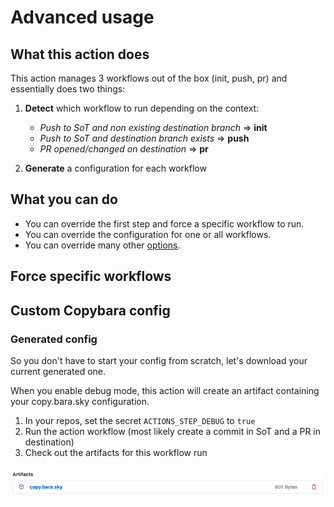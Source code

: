 # Advanced usage

## What this action does

This action manages 3 workflows out of the box (init, push, pr) and essentially does two things:

1. **Detect** which workflow to run depending on the context:

   - _Push to SoT and non existing destination branch_ => **init**
   - _Push to SoT and destination branch exists_ => **push**
   - _PR opened/changed on destination_ => **pr**

2. **Generate** a configuration for each workflow

## What you can do

- You can override the first step and force a specific workflow to run.
- You can override the configuration for one or all workflows.
- You can override many other [options](options.md).

## Force specific workflows

## Custom Copybara config

### Generated config

So you don't have to start your config from scratch, let's download your current generated one.

When you enable debug mode, this action will create an artifact containing your copy.bara.sky configuration.

1. In your repos, set the secret `ACTIONS_STEP_DEBUG` to `true`
2. Run the action workflow (most likely create a commit in SoT and a PR in destination)
3. Check out the artifacts for this workflow run

![artifact](img/artifact.png)
